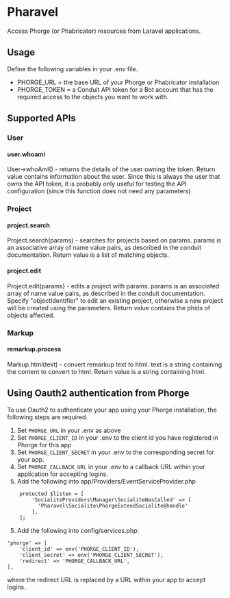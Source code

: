 # Pharavel

Access Phorge (or Phabricator) resources from Laravel applications.

## Usage

Define the following variables in your .env file.

- PHORGE_URL = the base URL of your Phorge or Phabricator installation
- PHORGE_TOKEN = a Conduit API token for a Bot account that has the required access to the objects you want to work with.

## Supported APIs

### User

#### user.whoami
User->whoAmI() - returns the details of the user owning the token.
    Return value contains information about the user.  Since this
    is always the user that owns the API token, it is probably only
    useful for testing the API configuration (since this function does
    not need any parameters)

### Project

#### project.search
Project.search(params) - searches for projects based on params.
    params is an associative array of name value pairs, as described in the
    conduit documentation.
    Return value is a list of matching objects.

#### project.edit
Project.edit(params) - edits a project with params.
    params is an associated array of name value pairs, as described in the
    conduit documentation.  Specify "objectIdentifier" to edit an existing
    project, otherwise a new project will be created using the parameters.
    Return value contains the phids of objects affected.

### Markup

#### remarkup.process
Markup.html(text) - convert remarkup text to html.
    text is a string containing the content to convert to html.
    Return value is a string containing html.

## Using Oauth2 authentication from Phorge

To use Oauth2 to authenticate your app using your Phorge installation,
the following steps are required.

1. Set `PHORGE_URL` in your .env as above
2. Set `PHORGE_CLIENT_ID` in your .env to the client id you have registered in Phorge for this app
3. Set `PHORGE_CLIENT_SECRET` in your .env to the corresponding secret for your app.
4. Set `PHORGE_CALLBACK_URL` in your .env to a callback URL within your application for accepting logins.
5. Add the following into app/Providers/EventServiceProvider.php

```
    protected $listen = [
        'SocialiteProviders\Manager\SocialiteWasCalled' => [
          'Pharavel\Socialite\PhorgeExtendSocialite@handle'
        ],
    ];
```
5. Add the following into config/services.php:

```
'phorge' => [
    'client_id' => env('PHORGE_CLIENT_ID'),
    'client_secret' => env('PHORGE_CLIENT_SECRET'),
    'redirect' => 'PHORGE_CALLBACK_URL',
],
```
where the redirect URL is replaced by a URL within your app to accept logins.
